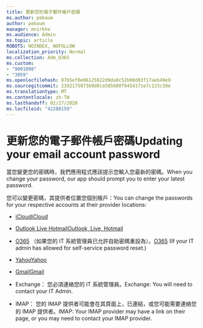 ```yaml
---
title: 更新您的電子郵件帳戶密碼
ms.author: pebaum
author: pebaum
manager: mnirkhe
ms.audience: Admin
ms.topic: article
ROBOTS: NOINDEX, NOFOLLOW
localization_priority: Normal
ms.collection: Adm_O365
ms.custom:
- "9001098"
- "3059"
ms.openlocfilehash: 07b5ef0e06125822d9da0c52b08d83f17aeb49e9
ms.sourcegitcommit: 23d217597369d0ca585600f9454171e7c133c30e
ms.translationtype: MT
ms.contentlocale: zh-TW
ms.lasthandoff: 02/27/2020
ms.locfileid: "42288159"
---
```

# <a name="updating-your-email-account-password"></a><span data-ttu-id="b2025-102">更新您的電子郵件帳戶密碼</span><span class="sxs-lookup"><span data-stu-id="b2025-102">Updating your email account password</span></span>

<span data-ttu-id="b2025-103">當您變更您的密碼時，我們應用程式應該提示您輸入您最新的密碼。</span><span class="sxs-lookup"><span data-stu-id="b2025-103">When you change your password, our app should prompt you to enter your latest password.</span></span>

<span data-ttu-id="b2025-104">您可以變更密碼，其提供者位置您個別帳戶：</span><span class="sxs-lookup"><span data-stu-id="b2025-104">You can change the passwords for your respective accounts at their provider locations:</span></span>

- [<span data-ttu-id="b2025-105">iCloud</span><span class="sxs-lookup"><span data-stu-id="b2025-105">iCloud</span></span>](https://support.apple.com/HT201487)

- [<span data-ttu-id="b2025-106">Outlook Live Hotmail</span><span class="sxs-lookup"><span data-stu-id="b2025-106">Outlook, Live, Hotmail</span></span>](https://account.live.com/password/reset)

- <span data-ttu-id="b2025-107">[O365](https://passwordreset.microsoftonline.com) （如果您的 IT 系統管理員已允許自助密碼重設為）。</span><span class="sxs-lookup"><span data-stu-id="b2025-107">[O365](https://passwordreset.microsoftonline.com) (If your IT admin has allowed for self-service password reset.)</span></span>

- [<span data-ttu-id="b2025-108">Yahoo</span><span class="sxs-lookup"><span data-stu-id="b2025-108">Yahoo</span></span>](https://login.yahoo.com/account/challenge/username?done=https%3A%2F%2Fwww.yahoo.com%2F&authMechanism=secondary&chllngnm=base&sessionIndex=QQ--)

- [<span data-ttu-id="b2025-109">Gmail</span><span class="sxs-lookup"><span data-stu-id="b2025-109">Gmail</span></span>](https://support.google.com/mail/answer/41078?co=GENIE.Platform%3DDesktop&hl=en)

- <span data-ttu-id="b2025-110">Exchange： 您必須連絡您的 IT 系統管理員。</span><span class="sxs-lookup"><span data-stu-id="b2025-110">Exchange: You will need to contact your IT Admin.</span></span>

- <span data-ttu-id="b2025-111">IMAP： 您的 IMAP 提供者可能會在其頁面上，已連結，或您可能需要連絡您的 IMAP 提供者。</span><span class="sxs-lookup"><span data-stu-id="b2025-111">IMAP: Your IMAP provider may have a link on their page, or you may need to contact your IMAP provider.</span></span>